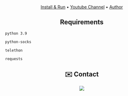 <p align="center">
  <a href="https://github.com/Kiny-Kiny/TelegramBrazilianDoxxing/blob/main/asserts/main.md">Install & Run</a> •
  <a href="https://youtube.com/c/reKINYCRIMSONLOL">Youtube Channel</a> •
  <a href="https://github.com/Kiny-Kiny">Author</a>
</p>

<h2 align="center">Requirements</h2>

 ```
 python 3.9
 ```

 ```
 python-socks
 ```

 ```
 telethon
 ```

 ```
 requests
 ```
<h2 align="center">✉️ Contact</h2>
<p align="center" >
  <a href="http://t.me/k_iny" alt="Telegram">
    <img src = "https://img.shields.io/badge/-Telegram-1ca0f1?style=for-the-badge&labelColor=1ca0f1&logo=telegram&logoColor=white&link=https://t.me/k_iny" /> </a>
</p>
